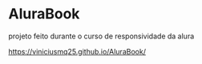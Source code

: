 # AluraBook

projeto feito durante o curso de responsividade da alura

https://viniciusmq25.github.io/AluraBook/
